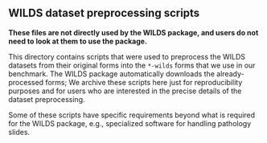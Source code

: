 ## WILDS dataset preprocessing scripts

**These files are not directly used by the WILDS package, and users do not need to look at them to use the package.**

This directory contains scripts that were used to preprocess the WILDS datasets from their original forms into the `*-wilds` forms that we use in our benchmark.
The WILDS package automatically downloads the already-processed forms;
We archive these scripts here just for reproducibility purposes and for users who are interested in the precise details of the dataset preprocessing.

Some of these scripts have specific requirements beyond what is required for the WILDS package, e.g., specialized software for handling pathology slides.
